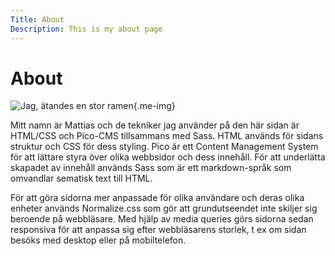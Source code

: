 ```yaml
---
Title: About
Description: This is my about page
---
```


About
==========================

![Jag, ätandes en stor ramen](%assets_url%/img/me_ramen_small.png "Test title"){.me-img}

Mitt namn är Mattias och de tekniker jag använder på den här sidan är HTML/CSS och Pico-CMS tillsammans med Sass. HTML används för sidans struktur och CSS för dess styling. Pico är ett Content Management System för att lättare styra över olika webbsidor och dess innehåll. För att underlätta skapadet av innehåll används Sass som är ett markdown-språk som omvandlar sematisk text till HTML.

För att göra sidorna mer anpassade för olika användare och deras olika enheter används Normalize.css som gör att grundutseendet inte skiljer sig beroende på webbläsare. Med hjälp av media queries görs sidorna sedan responsiva för att anpassa sig efter webbläsarens storlek, t ex om sidan besöks med desktop eller på mobiltelefon.
